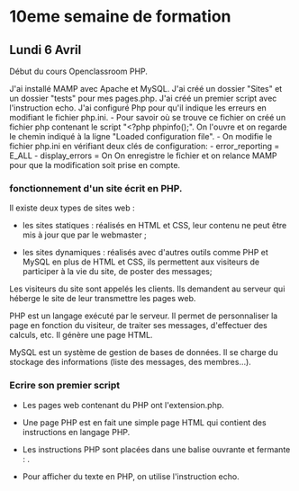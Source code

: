 # 10eme semaine de formation

## Lundi 6 Avril

Début du cours Openclassroom PHP. 

J'ai installé MAMP avec Apache et MySQL.
J'ai créé un dossier "Sites" et un dossier "tests" pour mes pages.php.
J'ai créé un premier script avec l'instruction echo.
J'ai configuré Php pour qu'il indique les erreurs en modifiant le fichier php.ini. 
    - Pour savoir où se trouve ce fichier on créé un fichier php contenant le script "<?php phpinfo();". On l'ouvre et on regarde le chemin indiqué à la ligne "Loaded configuration file".
    - On modifie le fichier php.ini en vérifiant deux clés de configuration: 
          - error_reporting = E_ALL
          - display_errors = On
 On enregistre le fichier et on relance MAMP pour que la modification soit prise en compte.

### fonctionnement d'un site écrit en PHP.

Il existe deux types de sites web :
  
  - les sites statiques : réalisés en HTML et CSS, leur contenu ne peut être mis à jour que par le webmaster ;
  
  - les sites dynamiques : réalisés avec d'autres outils comme PHP et MySQL en plus de HTML et CSS, ils permettent aux visiteurs de participer à la vie du site, de poster des messages;

Les visiteurs du site sont appelés les clients. Ils demandent au serveur qui héberge le site de leur transmettre les pages web.

PHP est un langage exécuté par le serveur. Il permet de personnaliser la page en fonction du visiteur, de traiter ses messages, d'effectuer des calculs, etc. Il génère une page HTML.

MySQL est un système de gestion de bases de données. Il se charge du stockage des informations (liste des messages, des membres…).

### Ecrire son premier script

- Les pages web contenant du PHP ont l'extension.php.

- Une page PHP est en fait une simple page HTML qui contient des instructions en langage PHP.

- Les instructions PHP sont placées dans une balise ouvrante et fermante : <?php ?>.

- Pour afficher du texte en PHP, on utilise l'instruction echo.

 
